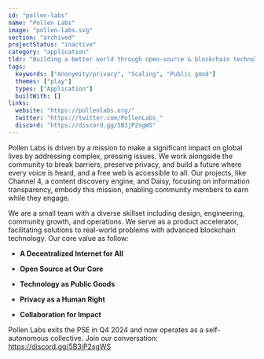 ```yaml
---
id: "pollen-labs"
name: "Pollen Labs"
image: "pollen-labs.svg"
section: "archived"
projectStatus: "inactive"
category: "application"
tldr: "Building a better world through open-source & blockchain technology."
tags:
  keywords: ["Anonymity/privacy", "Scaling", "Public good"]
  themes: ["play"]
  types: ["Application"]
  builtWith: []
links:
  website: "https://pollenlabs.org/"
  twitter: "https://twitter.com/PollenLabs_"
  discord: "https://discord.gg/5B3jP2sgWS"
---
```


Pollen Labs is driven by a mission to make a significant impact on global lives by addressing complex, pressing issues. We work alongside the community to break barriers, preserve privacy, and build a future where every voice is heard, and a free web is accessible to all. Our projects, like Channel 4, a content discovery engine, and Daisy, focusing on information transparency, embody this mission, enabling community members to earn while they engage.

We are a small team with a diverse skillset including design, engineering, community growth, and operations. We serve as a product accelerator, facilitating solutions to real-world problems with advanced blockchain technology. Our core value as follow:

- **A Decentralized Internet for All**

- **Open Source at Our Core**

- **Technology as Public Goods**

- **Privacy as a Human Right**

- **Collaboration for Impact**

Pollen Labs exits the PSE in Q4 2024 and now operates as a self-autonomous collective. Join our conversation: https://discord.gg/5B3jP2sgWS
